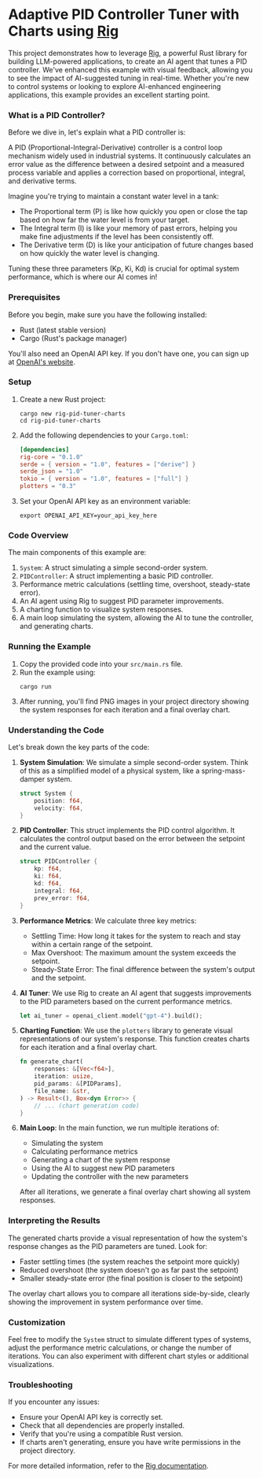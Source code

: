 # Adaptive PID Controller Tuner with Charts using [Rig](https://github.com/0xPlaygrounds/rig)

This project demonstrates how to leverage [Rig](https://github.com/0xPlaygrounds/rig), a powerful Rust library for building LLM-powered applications, to create an AI agent that tunes a PID controller. We've enhanced this example with visual feedback, allowing you to see the impact of AI-suggested tuning in real-time. Whether you're new to control systems or looking to explore AI-enhanced engineering applications, this example provides an excellent starting point.

### What is a PID Controller?

Before we dive in, let's explain what a PID controller is:

A PID (Proportional-Integral-Derivative) controller is a control loop mechanism widely used in industrial systems. It continuously calculates an error value as the difference between a desired setpoint and a measured process variable and applies a correction based on proportional, integral, and derivative terms.

Imagine you're trying to maintain a constant water level in a tank:
- The Proportional term (P) is like how quickly you open or close the tap based on how far the water level is from your target.
- The Integral term (I) is like your memory of past errors, helping you make fine adjustments if the level has been consistently off.
- The Derivative term (D) is like your anticipation of future changes based on how quickly the water level is changing.

Tuning these three parameters (Kp, Ki, Kd) is crucial for optimal system performance, which is where our AI comes in!

### Prerequisites

Before you begin, make sure you have the following installed:

- Rust (latest stable version)
- Cargo (Rust's package manager)

You'll also need an OpenAI API key. If you don't have one, you can sign up at [OpenAI's website](https://openai.com).

### Setup

1. Create a new Rust project:
   ```
   cargo new rig-pid-tuner-charts
   cd rig-pid-tuner-charts
   ```

2. Add the following dependencies to your `Cargo.toml`:
   ```toml
   [dependencies]
   rig-core = "0.1.0"
   serde = { version = "1.0", features = ["derive"] }
   serde_json = "1.0"
   tokio = { version = "1.0", features = ["full"] }
   plotters = "0.3"
   ```

3. Set your OpenAI API key as an environment variable:
   ```
   export OPENAI_API_KEY=your_api_key_here
   ```

### Code Overview

The main components of this example are:

1. `System`: A struct simulating a simple second-order system.
2. `PIDController`: A struct implementing a basic PID controller.
3. Performance metric calculations (settling time, overshoot, steady-state error).
4. An AI agent using Rig to suggest PID parameter improvements.
5. A charting function to visualize system responses.
6. A main loop simulating the system, allowing the AI to tune the controller, and generating charts.

### Running the Example

1. Copy the provided code into your `src/main.rs` file.
2. Run the example using:
   ```
   cargo run
   ```
3. After running, you'll find PNG images in your project directory showing the system responses for each iteration and a final overlay chart.

### Understanding the Code

Let's break down the key parts of the code:

1. **System Simulation**: 
   We simulate a simple second-order system. Think of this as a simplified model of a physical system, like a spring-mass-damper system.

   ```rust
   struct System {
       position: f64,
       velocity: f64,
   }
   ```

2. **PID Controller**:
   This struct implements the PID control algorithm. It calculates the control output based on the error between the setpoint and the current value.

   ```rust
   struct PIDController {
       kp: f64,
       ki: f64,
       kd: f64,
       integral: f64,
       prev_error: f64,
   }
   ```

3. **Performance Metrics**:
   We calculate three key metrics:
   - Settling Time: How long it takes for the system to reach and stay within a certain range of the setpoint.
   - Max Overshoot: The maximum amount the system exceeds the setpoint.
   - Steady-State Error: The final difference between the system's output and the setpoint.

4. **AI Tuner**:
   We use Rig to create an AI agent that suggests improvements to the PID parameters based on the current performance metrics.

   ```rust
   let ai_tuner = openai_client.model("gpt-4").build();
   ```

5. **Charting Function**:
   We use the `plotters` library to generate visual representations of our system's response. This function creates charts for each iteration and a final overlay chart.

   ```rust
   fn generate_chart(
       responses: &[Vec<f64>],
       iteration: usize,
       pid_params: &[PIDParams],
       file_name: &str,
   ) -> Result<(), Box<dyn Error>> {
       // ... (chart generation code)
   }
   ```

6. **Main Loop**:
   In the main function, we run multiple iterations of:
   - Simulating the system
   - Calculating performance metrics
   - Generating a chart of the system response
   - Using the AI to suggest new PID parameters
   - Updating the controller with the new parameters

   After all iterations, we generate a final overlay chart showing all system responses.

### Interpreting the Results

The generated charts provide a visual representation of how the system's response changes as the PID parameters are tuned. Look for:

- Faster settling times (the system reaches the setpoint more quickly)
- Reduced overshoot (the system doesn't go as far past the setpoint)
- Smaller steady-state error (the final position is closer to the setpoint)

The overlay chart allows you to compare all iterations side-by-side, clearly showing the improvement in system performance over time.

### Customization

Feel free to modify the `System` struct to simulate different types of systems, adjust the performance metric calculations, or change the number of iterations. You can also experiment with different chart styles or additional visualizations.

### Troubleshooting

If you encounter any issues:
- Ensure your OpenAI API key is correctly set.
- Check that all dependencies are properly installed.
- Verify that you're using a compatible Rust version.
- If charts aren't generating, ensure you have write permissions in the project directory.

For more detailed information, refer to the [Rig documentation](https://docs.rs/rig).
